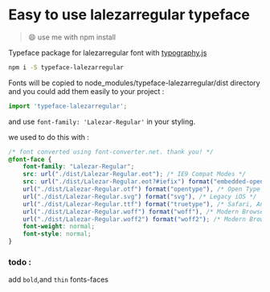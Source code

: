 # Easy to use lalezarregular typeface

> 😄 use me with npm install

Typeface package for lalezarregular font with [typography.js](https://github.com/KyleAMathews/typography.js)

```bash
npm i -S typeface-lalezarregular
```
Fonts will be copied to node_modules/typeface-lalezarregular/dist directory
and you could add them easily to your project :
```javascript
import 'typeface-lalezarregular';
```
and use `font-family: 'Lalezar-Regular'` in your styling.


we used to do this with : 
```css
/* font converted using font-converter.net. thank you! */
@font-face {
    font-family: "Lalezar-Regular";
    src: url("./dist/Lalezar-Regular.eot"); /* IE9 Compat Modes */
    src: url("./dist/Lalezar-Regular.eot?#iefix") format("embedded-opentype"), /* IE6-IE8 */
    url("./dist/Lalezar-Regular.otf") format("opentype"), /* Open Type Font */
    url("./dist/Lalezar-Regular.svg") format("svg"), /* Legacy iOS */
    url("./dist/Lalezar-Regular.ttf") format("truetype"), /* Safari, Android, iOS */
    url("./dist/Lalezar-Regular.woff") format("woff"), /* Modern Browsers */
    url("./dist/Lalezar-Regular.woff2") format("woff2"); /* Modern Browsers */
    font-weight: normal;
    font-style: normal;
}

```

### todo :
add `bold`,and `thin` fonts-faces
